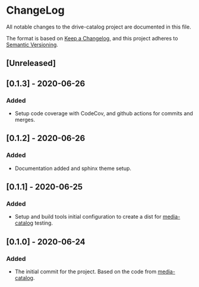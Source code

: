 # ChangeLog
All notable changes to the drive-catalog project are documented in this file.

The format is based on [Keep a Changelog](https://keepachangelog.com/en/1.0.0/),
and this project adheres to [Semantic Versioning](https://semver.org/spec/v2.0.0.html).

## [Unreleased]

## [0.1.3] - 2020-06-26
### Added
- Setup code coverage with CodeCov, and github actions for commits and merges.

## [0.1.2] - 2020-06-26
### Added
- Documentation added and sphinx theme setup.

## [0.1.1] - 2020-06-25
### Added
- Setup and build tools initial configuration to create a dist for 
[media-catalog](https://github.com/bestep/media-catalog) testing.

## [0.1.0] - 2020-06-24
### Added
- The initial commit for the project. Based on the code from [media-catalog](https://github.com/bestep/media-catalog).
